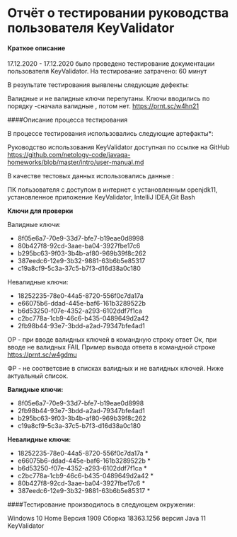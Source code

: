 # Отчёт о тестировании руководства пользователя KeyValidator 
#### Краткое описание
17.12.2020 - 17.12.2020 было проведено тестирование документации пользователя KeyValidator.
На тестирование затрачено: 60 минут

В результате тестирования выявлены следующие дефекты:

Валидные и не валидные ключи перепутаны. Ключи вводились по порядку -сначала валидные , потом нет.
https://prnt.sc/w4hn21

 

####Описание процесса тестирования

В процессе тестирования использовались следующие артефакты*:

Руководство использования KeyValidator доступная по ссылке на GitHub https://github.com/netology-code/javaqa-homeworks/blob/master/intro/user-manual.md



В качестве тестовых данных использовались данные : 

ПК пользователя c доступом в интернет c установленным openjdk11, установленное приложение КeyValidator, IntelliJ IDEA,Git Bash
                                                                                                        

**Ключи для проверки**

Валидные ключи:

 * 8f05e6a7-70e9-33d7-bfe7-b19eae0d8998
 * 80b427f8-92cd-3aae-ba04-3927fbe17c6
 * b295bc63-9f03-3b4b-af80-969b39f8c262
 * 387eedc6-12e9-3b32-9881-63b6b5e85317
 * c19a8cf9-5c3a-37c5-b7f3-d16d38a0c180


Невалидные ключи:

 * 18252235-78e0-44a5-8720-556f0c7da17a
 * e66075b6-ddad-445e-baf6-161b3289522b
 * b6d53250-f07e-4352-a293-6102ddf7f1ca
 * c2bc778a-1cb9-46c6-b435-0489649d2a42
 * 2fb98b44-93e7-3bdd-a2ad-79347bfe4ad1

OP - при вводе валидных ключей в командную строку ответ Ок, при вводе не валидных FAIL
Пример вывода ответа в командной строке
https://prnt.sc/w4gdmu

ФР - не соответсвие в списках валидных и не валидных ключей. Ниже актуальный список.

**Валидные ключи:**
 
 * 8f05e6a7-70e9-33d7-bfe7-b19eae0d8998
 * 2fb98b44-93e7-3bdd-a2ad-79347bfe4ad1
 * b295bc63-9f03-3b4b-af80-969b39f8c262
 * c19a8cf9-5c3a-37c5-b7f3-d16d38a0c180
 
 
 **Невалидные ключи:**
 
 * 18252235-78e0-44a5-8720-556f0c7da17a *
 * e66075b6-ddad-445e-baf6-161b3289522b *
 * b6d53250-f07e-4352-a293-6102ddf7f1ca *
 * c2bc778a-1cb9-46c6-b435-0489649d2a42 *
 * 80b427f8-92cd-3aae-ba04-3927fbe17c6 *
 * 387eedc6-12e9-3b32-9881-63b6b5e85317 *




####Тестирование производилось в следующем окружении:

Windows 10 Home Версия 1909 Сборка 18363.1256
версия Java 11
KeyValidator

